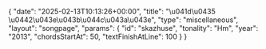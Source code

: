 {
    "date": "2025-02-13T10:13:26+00:00",
    "title": "\u041d\u0435 \u0442\u043e\u043b\u044c\u043a\u043e",
    "type": "miscellaneous",
    "layout": "songpage",
    "params": {
        "id": "skazhuse",
        "tonality": "Hm",
        "year": "2013",
        "chordsStartAt": 50,
        "textFinishAtLine": 100
    }
}